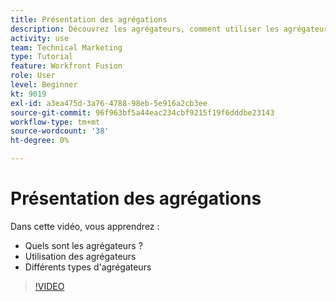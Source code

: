 ```yaml
---
title: Présentation des agrégations
description: Découvrez les agrégateurs, comment utiliser les agrégateurs et les différents types d’agrégateurs dans [!DNL Adobe Workfront Fusion].
activity: use
team: Technical Marketing
type: Tutorial
feature: Workfront Fusion
role: User
level: Beginner
kt: 9019
exl-id: a3ea475d-3a76-4788-98eb-5e916a2cb3ee
source-git-commit: 96f963bf5a44eac234cbf9215f19f6dddbe23143
workflow-type: tm+mt
source-wordcount: '38'
ht-degree: 0%

---
```


# Présentation des agrégations

Dans cette vidéo, vous apprendrez :

* Quels sont les agrégateurs ?
* Utilisation des agrégateurs
* Différents types d&#39;agrégateurs

>[!VIDEO](https://video.tv.adobe.com/v/335279/?quality=12)
